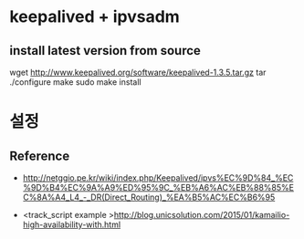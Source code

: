 # keepalived + ipvsadm

## install latest version from source

wget http://www.keepalived.org/software/keepalived-1.3.5.tar.gz
tar
./configure
make
sudo make install 

# 설정



## Reference
- http://netggio.pe.kr/wiki/index.php/Keepalived/ipvs%EC%9D%84_%EC%9D%B4%EC%9A%A9%ED%95%9C_%EB%A6%AC%EB%88%85%EC%8A%A4_L4_-_DR(Direct_Routing)_%EA%B5%AC%EC%B6%95

- <track_script example >http://blog.unicsolution.com/2015/01/kamailio-high-availability-with.html
